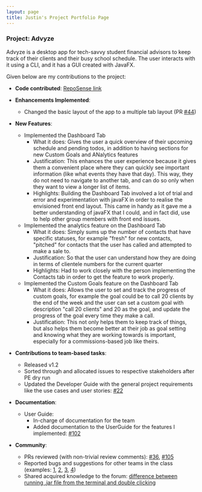 ```yaml
---
layout: page
title: Justin's Project Portfolio Page
---
```


### Project: Advyze

Advyze is a desktop app for tech-savvy student financial advisors to keep track of their clients and their busy school schedule. The user interacts with it using a CLI, and it has a GUI created with JavaFX.

Given below are my contributions to the project:

* **Code contributed**: [RepoSense link](https://nus-cs2103-ay2122s1.github.io/tp-dashboard/?search=t14-4&sort=groupTitle&sortWithin=title&since=2021-09-17&timeframe=commit&mergegroup=&groupSelect=groupByRepos&breakdown=false&tabOpen=true&tabType=authorship&tabAuthor=whoisjustinngo&tabRepo=AY2122S1-CS2103-T14-4%2Ftp%5Bmaster%5D&authorshipIsMergeGroup=false&authorshipFileTypes=docs~functional-code~test-code~other&authorshipIsBinaryFileTypeChecked=false)


* **Enhancements Implemented**:
    * Changed the basic layout of the app to a multiple tab layout (PR [\#44](https://github.com/AY2122S1-CS2103-T14-4/tp/pull/44))


* **New Features**: 
  * Implemented the Dashboard Tab
      * What it does: Gives the user a quick overview of their upcoming schedule and pending todos, in addition to having sections for new Custom Goals and ANalytics features
      * Justification: This enhances the user experience because it gives them a convenient place where they can quickly see important information (like what events they have that day). This way, they do not need to navigate to another tab, and can do so only when they want to view a longer list of items.
      * Highlights: Building the Dashboard Tab involved a lot of trial and error and experimentation with javaFX in order to realise the envisioned front end layout. This came in handy as it gave me a better understanding of javaFX that I could, and in fact did, use to help other group members with front end issues. 
  * Implemented the analytics feature on the Dashboard Tab
    * What it does: Simply sums up the number of contacts that have specific statuses, for example "fresh" for new contacts, "pitched" for contacts that the user has called and attempted to make a sale to.
    * Justification: So that the user can understand how they are doing in terms of clientele numbers for the current quarter
    * Highlights: Had to work closely with the person implementing the Contacts tab in order to get the feature to work properly.
  * Implemented the Custom Goals feature on the Dashboard Tab
    * What it does: Allows the user to set and track the progress of custom goals, for example the goal could be to call 20 clients by the end of the week and the user can set a custom goal with description "call 20 clients" and 20 as the goal, and update the progress of the goal every time they make a call. 
    * Justification: This not only helps them to keep track of things, but also helps them become better at their job as goal setting and knowing what they are working towards is important, especially for a commissions-based job like theirs.
  

* **Contributions to team-based tasks**:
    * Released v1.2
    * Sorted through and allocated issues to respective stakeholders after PE dry run
    * Updated the Developer Guide with the general project requirements like the use cases and user stories: [\#22](https://github.com/AY2122S1-CS2103-T14-4/tp/pull/22)
  

* **Documentation**:
    * User Guide:
        * In-charge of documentation for the team
        * Added documentation to the UserGuide for the features I implemented: [\#102](https://github.com/AY2122S1-CS2103-T14-4/tp/pull/102/commits/d96b12bdf9529a94580ab132bcf959ca3cc169cb)


* **Community**:
    * PRs reviewed (with non-trivial review comments): [\#36](https://github.com/AY2122S1-CS2103-T14-4/tp/pull/36), [\#105](https://github.com/AY2122S1-CS2103-T14-4/tp/pull/105)
    * Reported bugs and suggestions for other teams in the class (examples: [1](https://github.com/AY2122S1-CS2103T-W11-2/tp/issues/160), [2](https://github.com/AY2122S1-CS2103T-W11-2/tp/issues/165), [3](https://github.com/AY2122S1-CS2103T-W11-2/tp/issues/168), [4](https://github.com/AY2122S1-CS2103T-W11-2/tp/issues/169))
    * Shared acquired knowledge to the forum: [difference between running .jar file from the terminal and double clicking](https://github.com/nus-cs2103-AY2122S1/forum/issues/221#issuecomment-921100456)
